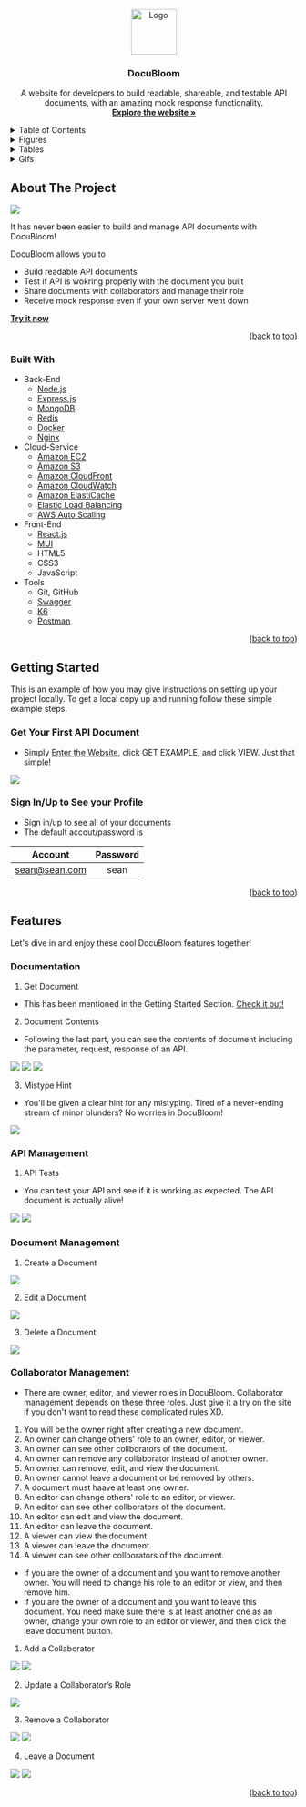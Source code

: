 <div id="top"></div>

<!-- PROJECT LOGO -->
<br />
<div align="center">
  <a href="http://www.vivaformosean.com/">
    <img src="https://github.com/FormoSeanIap/project2-frontend/blob/develop/public/logo.png" alt="Logo" width="80" height="80">
  </a>

  <h3 align="center">DocuBloom</h3>

  <p align="center">
    A website for developers to build readable, shareable, and testable API documents, with an amazing mock response functionality.<br /> 
    <a href="http://www.vivaformosean.com/"><strong>Explore the website »</strong></a><br />
  </p>
</div>

<!-- TABLE OF CONTENTS -->
<details>
  <summary>Table of Contents</summary>
  <ol>
    <li>
      <a href="#about-the-project">About The Project</a>
      <ul>
        <li><a href="#built-with">Built With</a></li>
      </ul>
    </li>
    <li>
      <a href="#getting-started">Getting Started</a>
      <ul>
        <li><a href="#get-your-first-api-document">Get Your First API Document</a></li>
        <li><a href="#sign-in/up-to-see-your-profile">Sign In/Up to See your Profile</a></li>
      </ul>
    </li>
    <li>
      <a href="#features">Features</a>
      <ol>
        <li>
          <a href="#documentation">Documentation</a>
          <ul>
            <li><a href="#get-document">Get Document</a></li>
            <li><a href="#document-contents">Document Contents</a></li>
            <li><a href="#mistype-hint">Mistype Hint</a></li>
          </ul>
        </li>
        <li>
          <a href="#documentation">API Management</a>
          <ul>
            <li><a href="#api-tests">API Tests</a></li>
            <li><a href="#mock-response">Mock Response</a></li>
          </ul>
        </li>
        <li>
          <a href="#document-management">Document Management</a>
          <ul>
            <li><a href="#create-a-document">Create a Document</a></li>
            <li><a href="#edit-a-document">Edit a Document</a></li>
            <li><a href="#delete-a-document">Delete a Document</a></li>
          </ul>
        </li>
        <li>
          <a href="#collaborator-management">Collaborator Management</a>
          <ul>
            <li><a href="#add-a-collaborator">Add a Collaborator</a></li>
            <li><a href="#update-a-collaborator’s-role">Update a Collaborator’s Role</a></li>
            <li><a href="#remove-a-collaborator">Remove a Collaborator</a></li>
            <li><a href="#leave-a-document">Leave a Document</a></li>
          </ul>
        </li>
      </ol>
    </li>
    <li>
      <a href="#budget-prediction">Budget Prediction</a>
      <ul>
        <li><a href="#current-budget-calculation">Current Budget Calculation</a></li>
        <li><a href="#performance-tests-result">Performance Tests Result</a></li>
        <li><a href="#conclusion">Conclusion</a></li>
      </ul>
    </li>
    <li><a href="#architecture">Architecture</a></li>
    <li><a href="#error-handling-method">Error Handling Method</a></li>
    <li><a href="#mvcs-structure">MVCS Structure</a></li>
    <li><a href="#api-reference">API Reference</a></li>
    <li><a href="#roadmap">Roadmap</a></li>
    <li><a href="#license">License</a></li>
    <li><a href="#contact">Contact</a></li>
    <li><a href="#acknowledgments">Acknowledgments</a></li>
  </ol>
</details>

<!-- Figures -->
<details>
  <summary>Figures</summary>
  <ol>
    <li><a href="#about-the=project">About the Project</a></li>
    <li><a href="#document-contents-i">Document Contents I</a></li>
    <li><a href="#document-contents-ii">Document Contents II</a></li>
    <li><a href="#document-contents-iii">Document Contents III</a></li>
    <li><a href="#mistype-hint">Mistype Hint</a></li>
    <li><a href="#performance-tests-result-i">Performance Tests Result I</a></li>
    <li><a href="#performance-tests-result-ii">Performance Tests Result II</a></li>
    <li><a href="#error-hint">Error Hint</a></li>
    <li><a href="#cloud-structure">Cloud Structure</a></li>
    <li><a href="#error-handling-method">Error Handling Method</a></li>
    <li><a href="#mvcs-structure">MVCS Structure</a></li>
  </ol>
</details>


<!-- Tables -->
<details>
  <summary>Tables</summary>
  <ol>
    <li><a href="#account-password">Account Password</a></li>
    <li><a href="#current-equipment">Current Equipment</a></li>
  </ol>
</details>

<!-- Gifs -->
<details>
  <summary>Gifs</summary>
  <ol>
    <li><a href="#get-document2">Get Document</a></li>
    <li><a href="#sign-in/up">Sign In/Up</a></li>
    <li><a href="#see-doc-contents">See Doc Contents</a></li>
    <li><a href="#test-apis-i">Test APIs I</a></li>
    <li><a href="#test-apis-ii">Test APIs II</a></li>
    <li><a href="#mock-response">Mock Response</a></li>
    <li><a href="#create-a-document">Create a Document</a></li>
    <li><a href="#edit-a-document">Edit a Document</a></li>
    <li><a href="#delete-a-document">Delete a Document</a></li>
    <li><a href="#add-a-collaborator">Add a Collaborator</a></li>
    <li><a href="#update-a-collaborator’s-role">Update a Collaborator’s Role</a></li>
    <li><a href="#remove-a-collaborator">Remove a Collaborator</a></li>
  </ol>
</details>

<!-- ABOUT THE PROJECT -->
## About The Project

<img src="./readme/imgs/about.png">

It has never been easier to build and manage API documents with DocuBloom!

DocuBloom allows you to
* Build readable API documents
* Test if API is wokring properly with the document you built
* Share documents with collaborators and manage their role
* Receive mock response even if your own server went down

<a href="http://www.vivaformosean.com/"><strong>Try it now</strong></a><br />

<p align="right">(<a href="#top">back to top</a>)</p>

### Built With

<ul>
  <li>
    Back-End
    <ul>
      <li><a href="https://nodejs.org/en/">Node.js</a></li>
      <li><a href="https://expressjs.com/">Express.js</a></li>
      <li><a href="https://www.mongodb.com/">MongoDB</a></li>
      <li><a href="https://redis.io/">Redis</a></li>
      <li><a href="https://www.docker.com/">Docker</a></li>
      <li><a href="https://www.nginx.com/">Nginx</a></li>
    </ul>
  </li>
  <li>
    Cloud-Service
    <ul>
      <li><a href="https://aws.amazon.com/ec2/">Amazon EC2</a></li>
      <li><a href="https://aws.amazon.com/s3/">Amazon S3</a></li>
      <li><a href="https://aws.amazon.com/cloudfront/">Amazon CloudFront</a></li>
      <li><a href="https://aws.amazon.com/cloudwatch/">Amazon CloudWatch</a></li>
      <li><a href="https://aws.amazon.com/elasticache/">Amazon ElastiCache</a></li>
      <li><a href="https://aws.amazon.com/elasticloadbalancing/">Elastic Load Balancing</a></li>
      <li><a href="https://aws.amazon.com/autoscaling/">AWS Auto Scaling</a></li>
    </ul>
  </li>
  <li>
    Front-End
    <ul>
      <li><a href="https://reactjs.org/">React.js</a></li>
      <li><a href="https://mui.com/">MUI</a></li>
      <li>HTML5</li>
      <li>CSS3</li>
      <li>JavaScript</li>
    </ul>
  </li>
  <li>
    Tools
    <ul>
      <li>Git, GitHub</li>
      <li><a href="https://swagger.io/tools/swaggerhub/">Swagger</a></li>
      <li><a href="https://k6.io/">K6</a></li>
      <li><a href="https://www.postman.com/">Postman</a></li>
    </ul>
  </li>
</ul>

<p align="right">(<a href="#top">back to top</a>)</p>

<!-- Getting Started -->
## Getting Started

This is an example of how you may give instructions on setting up your project locally.
To get a local copy up and running follow these simple example steps.

### Get Your First API Document

- Simply [Enter the Website](https://www.vivaformosean.com/), click GET EXAMPLE, and click VIEW. Just that simple!
<img src="./readme/gifs/get-document.gif">


### Sign In/Up to See your Profile

- Sign in/up to see all of your documents
- The default accout/password is

Account       | Password| 
--------------|:-------:|
sean@sean.com | sean    |

<p align="right">(<a href="#top">back to top</a>)</p>

<!-- Features -->
## Features

Let's dive in and enjoy these cool DocuBloom features together!

### Documentation
1. Get Document
- This has been mentioned in the Getting Started Section. [Check it out!](#get-your-first-api-document)
2. Document Contents
- Following the last part, you can see the contents of document including the parameter, request, response of an API.

<img src="./readme/imgs/document-contents-i.png">

<img src="./readme/imgs/document-contents-ii.png">

<img src="./readme/imgs/document-contents-iii.png">

3. Mistype Hint
- You'll be given a clear hint for any mistyping. Tired of a never-ending stream of minor blunders? No worries in DocuBloom!

<img src="./readme/imgs/mistype-hint.png">

### API Management
1. API Tests
- You can test your API and see if it is working as expected. The API document is actually alive!

<img src="./readme/gifs/test-apis-i.gif"/>

<img src="./readme/gifs/test-apis-ii.gif"/>

### Document Management
1. Create a Document

<img src="./readme/gifs/create-a-document.gif"/>

2. Edit a Document

<img src="./readme/gifs/edit-a-document.gif"/>

3. Delete a Document

<img src="./readme/gifs/delete-a-document.gif"/>

### Collaborator Management
- There are owner, editor, and viewer roles in DocuBloom. Collaborator management depends on these three roles. Just give it a try on the site if you don't want to read these complicated rules XD.
1. You will be the owner right after creating a new document.
2. An owner can change others' role to an owner, editor, or viewer.
3. An owner can see other collborators of the document.
4. An owner can remove any collaborator instead of another owner.
5. An owner can remove, edit, and view the document.
6. An owner cannot leave a document or be removed by others.
7. A document must haave at least one owner.
8. An editor can change others' role to an editor, or viewer.
9. An editor can see other collborators of the document.
10. An editor can edit and view the document.
11. An editor can leave the document.
12. A viewer can view the document.
13. A viewer can leave the document.
14. A viewer can see other collborators of the document.
- If you are the owner of a document and you want to remove another owner. You will need to change his role to an editor or view, and then remove him.
- If you are the owner of a document and you want to leave this document. You need make sure there is at least another one as an owner, change your own role to an editor or viewer, and then click the leave document button.

1. Add a Collaborator

<img src="./readme/gifs/add-a-collaborator-i.gif"/>

<img src="./readme/gifs/add-a-collaborator-ii.gif"/>

2. Update a Collaborator’s Role

<img src="./readme/gifs/update-a-collaborator's-role.gif"/>

3. Remove a Collaborator

<img src="./readme/gifs/remove-a-collaborator-i.gif"/>

<img src="./readme/gifs/remove-a-collaborator-ii.gif"/>

4. Leave a Document

<img src="./readme/gifs/leave-a-document-i.gif"/>

<img src="./readme/gifs/leave-a-document-ii.gif"/>

<p align="right">(<a href="#top">back to top</a>)</p>
